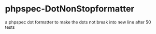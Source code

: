 # phpspec-DotNonStopformatter
a phpspec dot formatter to make the dots not break into new line after 50 tests

